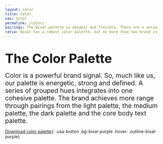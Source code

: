 ```yaml
---
layout: color
title: Color
nav: Color
permalink: /color/
pairings: The Bixal palette is dynamic and flexible. There are a series of recommended   configurations of the palette to ensure accessible and eye-catching pairings that most effectively bring the Bixal brand to life. The color combinations below are compliant to AA and AAA contrast requirements for text and background.
ratio: Bixal has a robust color palette, but no more than two brand colors should be used at any given time. Black or white may be used as a tertiary color in some instances. For example, a PowerPoint presentation can utilize many colors, but there should only be two per slide.
---
```


# <span style="font-size:1.5em;"> The Color Palette </span>

<span style="font-size:1.5em;"> Color is a powerful brand signal. So, much like us, our palette is energetic, strong and defined. A series of grouped hues integrates into one cohesive palette. The brand achieves more range through pairings from the light palette, the medium palette, the dark palette and the core body text palette. </span>

[Download color palette](https://shared-assets.adobe.com/link/0b60fc60-a474-4b51-40e8-1d5e1b0af038){: .usa-button .bg-bixal-purple .hover: .outline-bixal-purple}
